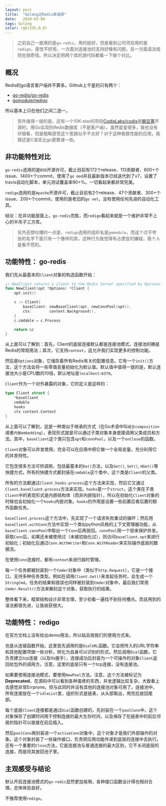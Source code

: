 ```yaml
---
layout: post
title:  "Golang之Redis库选择"
date:   2020-03-08
tags: Golang
color: rgb(255,0,0)
---
```


> 之前自己一直用的是`go-redis`，用的挺好。但是看到公司项目用的是`redigo`，感觉不好用，一方面对连接池的支持好像有问题，另一方面语法规则也很奇怪。所以决定把两个库的源代码都看一下做个对比。

## 概况

Redis的go语言客户端并不算多。Github上千星的只有两个：

- [go-redis/go-redis](https://github.com/go-redis/redis)
- [gomodule/redigo](https://github.com/gomodule/redigo)

所以基本上只在他们之间二选一。

> 另外值得一提的是，还有一个10K-star的项目[CodisLabs/codis](https://github.com/CodisLabs/codis)是[豌豆荚](wandoujia.com)开源的，用Go实现的Redis数据库（不是客户端）。虽然星星很多，我也没有仔细看，但是粗略感觉这个思路似乎不太好？对于这种极致性能的应用，我猜还是C语言比go更靠谱一些。

## 非功能特性对比

`go-redis`选用的是`BSD`开源许可，截止目前有172个release、113贡献者、600+个issue、1400+个commit，使用了`go mod`并且最新版本已经迭代到了v7，设置了travis自动化脚本，单元测试覆盖率90+%。一切看起来都非常完美。

`redigo`选用的是`Apache`开源许可，截止目前有2个release、47个贡献者、300+个issue、200+个commit，使用的是老旧的`go vet`，没有使用任何先进的自动化工具。

结论：在非功能层面上，`go-redis`完胜，而`redigo`看起来就是一个维护非常不上心的半吊子三方库。

> 另外还想吐槽的一点是，`redigo`选用的组织名是`gomodule`，而这个过于夸张的名字下面只有一个像样的库，这种行为我觉得有占便宜的嫌疑，我个人是看不惯的。

## 功能特性： go-redis

我们先从最基本的`Client`对象的构造函数开始：

```go
// NewClient returns a client to the Redis Server specified by Options.
func NewClient(opt *Options) *Client {
	opt.init()

	c := Client{
		baseClient: newBaseClient(opt, newConnPool(opt)),
		ctx:        context.Background(),
	}
	c.cmdable = c.Process

	return &c
}
```

从上面可以了解到：首先，Client的底层连接默认都是连接池模式，连接池的确是Redis的常规用法；其次，它支持`context`，这允许我们实现更多的控制功能。

然后是`Options`对象，它储存着所有Redis有关的配置信息。它有一个`init()`方法，这个方法会将一些零值变量初始化为默认值。默认值中值得一提的是，默认连接池大小是CPU数的10倍，默认地址是`localhost:6379`。

`Client`作为一个对外暴露的对象，它的定义是这样的：

```go
type Client struct {
	*baseClient
	cmdable
	hooks
	ctx context.Context
}
```

从上面可以了解到，这是一种类似于继承的方式（在Go术语中叫`组合composition`或者`内嵌embedding`），表现形式就是可以通过子类对象本身直接调用父类成员和方法。其中，`baseClient`这个类只包含`opt`和`connPool`，以及一个`onClose`的函数。

`Client`对象可以并发使用，完全可以在应用中把它做一个全局变量，充分利用它的并发特性。

它包含很多方法可供调用，包括最基本的`Do()`方法，以及`Get()`, `Set()`, `HGet()`等快捷方式。所有的快捷方式都封装在`cmdable`这个类中，这个类是`Client`的父类。

所有的方法都通过`Client.hooks.process`这个方法来实现，然后它又通过`Client.baseClient.process`方法来实现。`hooks`是一个`struct`，这个类在子类`Client`中的表现形式是内嵌结构体（而非内嵌指针），所以在初始化`Client`对象的时候也会初始化一个`hooks`内嵌对象。`hooks`的作用是设置一些前置后者后置的额外函数任务。

`baseClient.process`这个方法中，先实现了一个请求失败重试的循环；然后用`baseClient.withConn`方法中实现一个类似python风格的上下文管理器功能，从`baseClient.connPool`中取出一个`Conn`后再放回。`connPool`用一个锁来保护并发。获取`Conn`后，如果还未被使用过（未被初始化过），则访问`baseClient.opt`来进行初始化；初始化后通过`Conn.WithWriter`和`Conn.WithReader`来实际操作底层的数据流。

在使用`Conn`连接时，都有`context`来进行超时管理。

每一个任务都被封装到一个`Cmder`对象中（类似于`http.Request`），它是一个接口，支持多种任务类型。例如在调用`Client.Get()`来发起任务时，会生成一个`StringCmd`。任务的结果和错误也同样被封装到`Cmder`对象中，最后我们常用`Cmder.Result()`方法来解封这个对象，获取执行的结果。

整体看下来，框架结构设计非常合理，至少初看一遍找不到任何槽点。而且用到的语法都很先进，让我收获很大。

## 功能特性： redigo

在官方文档上没有给出demo用法，所以姑且按我们的使用方式来。

也是从连接函数开始，这里首先调用的是`DialURL`函数。它会把传入的URL字符串和其他配置项做一些分析，转化为自身可以识别的形式。然后调用`Dial`函数，它负责建立tcp连接（以及tls握手），连接成功后封装为一个可操作的对象`Client`返回给包外的调用方。注意，这里的底层只有一个tcp连接，没有连接池。

如果要使用连接池模式，要使用`NewPool`方法。注意，这个方法被标记为**Deprecated**，在源码中可以看到各种蛋疼的东西，并发逻辑比较复杂，大致看上去感觉非常Errprone。但与此同时并没有其他的连接池对象可用了。连接池中，所有连接放在一个`idleList`里，组织形式是链表，从头部取出，用完后放回尾部。

每个底层`Client`连接都是通过`Dial`函数创建的，先封装在一个`poolConn`中，这个对象保存了创建时间用于控制连接的最大生存时间，以及保存了在链表中的前后邻居的指针可以直接在前后插入。

然后`poolConn`再封装进一个`activeConn`对象中，这个对象才是我们外部操作的对象。这个对象封装了一些操作接口，负责把应用功能传递到底层的连接中去执行。还有一个重要的`Close`方法，它是连接池与普通连接的最大区别，它不关闭底层的连接，而是将其放回池子里。

## 主观感受与结论

默认开启连接池模式的`go-redis`显然更加易用，各种接口函数设计得也相对合理。总体体验良好。

不推荐使用`redigo`。
